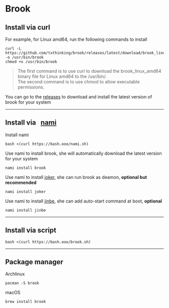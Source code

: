 # Brook

## Install via curl

For example, for Linux amd64, run the following commands to install

```
curl -L https://github.com/txthinking/brook/releases/latest/download/brook_linux_amd64 -o /usr/bin/brook
chmod +x /usr/bin/brook
```

> The first command is to use curl to download the brook_linux_amd64 binary file for Linux amd64 to the /usr/bin/.<br/>
> The second command is to use chmod to allow executable permissions.

You can go to the [releases](https://github.com/txthinking/brook/releases) to download and install the latest version of brook for your system

---

## Install via &nbsp; [nami](https://github.com/txthinking/nami)

Install nami

```
bash <(curl https://bash.ooo/nami.sh)
```

Use nami to install brook, she will automatically download the latest version for your system

```
nami install brook
```

Use nami to install [joker](https://github.com/txthinking/joker), she can run brook as deamon, **optional but recommended**

```
nami install joker
```

Use nami to install [jinbe](https://github.com/txthinking/jinbe), she can add auto-start command at boot, **optional**

```
nami install jinbe
```

---

## Install via script

```
bash <(curl https://bash.ooo/brook.sh)
```

---

## Package manager

Archlinux

```
pacman -S brook
```

macOS

```
brew install brook
```
